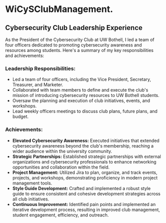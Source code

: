 # WiCySClubManagement.

## Cybersecurity Club Leadership Experience

As the President of the Cybersecurity Club at UW Bothell, I led a team of four officers dedicated to promoting cybersecurity awareness and resources among students. Here's a summary of my key responsibilities and achievements:

### Leadership Responsibilities:

- Led a team of four officers, including the Vice President, Secretary, Treasurer, and Marketer.
- Collaborated with team members to define and execute the club's mission of introducing cybersecurity resources to UW Bothell students.
- Oversaw the planning and execution of club initiatives, events, and workshops.
- Lead weekly officers meetings to discuss club plans, future plans, and budget.

### Achievements:

- **Elevated Cybersecurity Awareness:** Executed initiatives that extended cybersecurity awareness beyond the club's membership, reaching a wider audience within the university community.
- **Strategic Partnerships:** Established strategic partnerships with external organizations and cybersecurity professionals to enhance networking opportunities and collaboration within the field.
- **Project Management:** Utilized Jira to plan, organize, and track events, projects, and workshops, demonstrating proficiency in modern project management tools.
- **Style Guide Development:** Crafted and implemented a robust style guide to ensure consistent and cohesive development strategies across all club initiatives.
- **Continuous Improvement:** Identified pain points and implemented an iterative development process, resulting in improved club management, student engagement, efficiency, and outreach.
